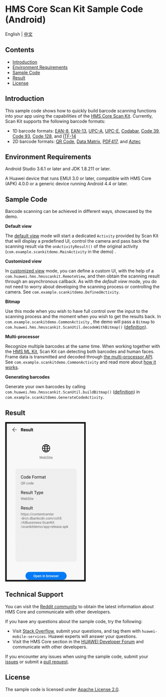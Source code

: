 # HMS Core Scan Kit Sample Code (Android)

English | [中文](README_ZH.md)
## Contents

* [Introduction](#Introduction)
* [Environment Requirements](#Environment-Requirements)
* [Sample Code](#Sample-Code)
* [Result](#Result)
* [License](#License)



## Introduction

This sample code shows how to quickly build barcode scanning functions into your app using the capabilities of the [HMS Core Scan Kit](https://developer.huawei.com/consumer/en/doc/development/HMSCore-Guides/service-introduction-0000001050041994). Currently, Scan Kit supports the following barcode formats:

- 1D barcode formats: [EAN-8](https://en.wikipedia.org/wiki/EAN-8), [EAN-13](https://en.wikipedia.org/wiki/International_Article_Number), [UPC-A](https://en.wikipedia.org/wiki/Universal_Product_Code), [UPC-E](https://en.wikipedia.org/wiki/Universal_Product_Code#UPC-E), [Codabar](https://en.wikipedia.org/wiki/Codabar), [Code 39](https://en.wikipedia.org/wiki/Code_39), [Code 93](https://en.wikipedia.org/wiki/Code_93), [Code 128](https://en.wikipedia.org/wiki/Code_128), and [ITF-14](https://en.wikipedia.org/wiki/ITF-14)
- 2D barcode formats: [QR Code](https://en.wikipedia.org/wiki/QR_code), [Data Matrix](https://en.wikipedia.org/wiki/Data_Matrix), [PDF417](https://en.wikipedia.org/wiki/PDF417), and [Aztec](https://en.wikipedia.org/wiki/Aztec_Code)



## Environment Requirements

Android Studio 3.6.1 or later and JDK 1.8.211 or later.

A Huawei device that runs EMUI 3.0 or later, compatible with HMS Core (APK) 4.0.0 or a generic device running Android 4.4 or later.



## Sample Code

Barcode scanning can be achieved in different ways, showcased by the demo.

**Default view**

The [default view](https://developer.huawei.com/consumer/en/doc/development/HMSCore-Guides/android-default-view-0000001050043961) mode will start a dedicated `Activity` provided by Scan Kit that will display a predefined UI, control the camera and pass back the scanning result via the `onActivityResult()` of the original activity (`com.example.scankitdemo.MainActivity` in the demo) .

**Customized view**

In [customized view](https://developer.huawei.com/consumer/en/doc/development/HMSCore-Guides/android-customized-view-0000001050042012) mode, you can define a custom UI, with the help of a `com.huawei.hms.hmsscankit.RemoteView`, and then obtain the scanning result through an asynchronous callback. As with the *default view* mode, you do not need to worry about developing the scanning process or controlling the camera. See `com.example.scankitdemo.DefinedActivity`.

**Bitmap**

Use this mode when you wish to have full control over the input to the scanning process and the moment when you wish to get the results back. In `com.example.scankitdemo.CommonActivity` , the demo will pass a `Bitmap` to `com.huawei.hms.hmsscankit.ScanUtil.decodeWithBitmap()` ([definition](https://developer.huawei.com/consumer/en/doc/development/HMSCore-References/scan-scanutil4-0000001050167699#section14774629143713)).

**Multi-processor**

Recognize multiple barcodes at the same time. When working together with the [HMS ML Kit](https://developer.huawei.com/consumer/en/hms/huawei-mlkit/), Scan Kit can detecting both barcodes and human faces. Frame data is transmitted and decoded through [the multi-processor API](https://developer.huawei.com/consumer/en/doc/development/HMSCore-References/scan-analyzer4-0000001050167905). See `com.example.scankitdemo.CommonActivity` and read more about [how it works](https://developer.huawei.com/consumer/en/doc/development/HMSCore-Guides/android-synchronous-mode-0000001050043967).

**Generating barcodes**

Generate your own barcodes by calling `com.huawei.hms.hmsscankit.ScanUtil.buildBitmap()` ([definition](https://developer.huawei.com/consumer/en/doc/development/HMSCore-References/scan-scanutil4-0000001050167699#section56266161243)) in `com.example.scankitdemo.GenerateCodeActivity`.



## Result

<img src="Screenshot.jpg" width=250 title="ID Photo DIY" div align=center border=5>



## Technical Support

You can visit the [Reddit community](https://www.reddit.com/r/HuaweiDevelopers/) to obtain the latest information about HMS Core and communicate with other developers.

If you have any questions about the sample code, try the following:
- Visit [Stack Overflow](https://stackoverflow.com/questions/tagged/huawei-mobile-services?tab=Votes), submit your questions, and tag them with `huawei-mobile-services`. Huawei experts will answer your questions.
- Visit the HMS Core section in the [HUAWEI Developer Forum](https://forums.developer.huawei.com/forumPortal/en/home?fid=0101187876626530001?ha_source=hms1) and communicate with other developers.

If you encounter any issues when using the sample code, submit your [issues](https://github.com/HMS-Core/hms-scan-demo/issues) or submit a [pull request](https://github.com/HMS-Core/hms-scan-demo/pulls).



##  License

The sample code is licensed under [Apache License 2.0](http://www.apache.org/licenses/LICENSE-2.0).

